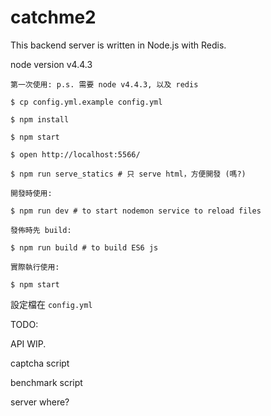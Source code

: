 # catchme2

This backend server is written in Node.js with Redis.

node version v4.4.3

```
第一次使用: p.s. 需要 node v4.4.3, 以及 redis

$ cp config.yml.example config.yml

$ npm install

$ npm start

$ open http://localhost:5566/

$ npm run serve_statics # 只 serve html，方便開發 (嗎?)

開發時使用:

$ npm run dev # to start nodemon service to reload files

發佈時先 build:

$ npm run build # to build ES6 js

實際執行使用:

$ npm start
```

設定檔在 `config.yml`

TODO:

API WIP.

captcha script

benchmark script

server where?
